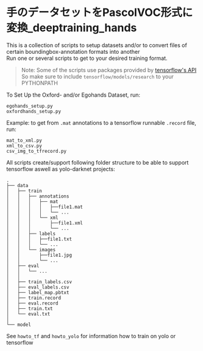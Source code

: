 # 手のデータセットをPascolVOC形式に変換_deeptraining_hands

This is a collection of scripts to setup datasets and/or to convert files of certain boundingbox-annotation formats into another <br />
Run one or several scripts to get to your desired training format. <br />
> Note: Some of the scripts use packages provided by [tensorflow's API](https://github.com/tensorflow/models/tree/master/research/object_detection) <br />
So make sure to include `tensorflow/models/research` to your PYTHONPATH

To Set Up the Oxford- and/or Egohands Dataset, run:
```
egohands_setup.py
oxfordhands_setup.py
```
Example: to get from `.mat` annotations to a tensorflow runnable `.record` file, run:
```
mat_to_xml.py
xml_to_csv.py
csv_img_to_tfrecord.py
```

All scripts create/support following folder structure to be able to support tensorflow aswell as yolo-darknet projects:
```
.
├── data
│   ├── train 
│   │   ├── annotations
│   │   │   ├── mat
│   │   │   │   ├──file1.mat
│   │   │   │   └── ...
│   │   │   └── xml
│   │   │       ├──file1.xml
│   │   │       └── ...
│   │   ├── labels
│   │   │   ├──file1.txt
│   │   │   └── ...
│   │   └── images
│   │       ├──file1.jpg
│   │       └── ...
│   ├── eval
│   │   └── ...
│   │
│   ├── train_labels.csv
│   ├── eval_labels.csv
│   ├── label_map.pbtxt
│   ├── train.record
│   ├── eval.record
│   ├── train.txt
│   └── eval.txt
│   
└── model
```
See ```howto_tf``` and ```howto_yolo``` for information how to train on yolo or tensorflow
